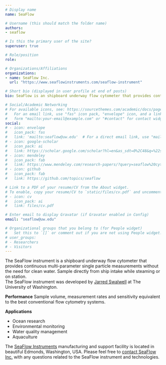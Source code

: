 ```yaml
---
# Display name
name: SeaFlow

# Username (this should match the folder name)
authors:
- seaflow

# Is this the primary user of the site?
superuser: true

# Role/position
role: 

# Organizations/Affiliations
organizations:
- name: SeaFlow Inc.
  url: "https://www.seaflowinstruments.com/seaflow-instrument"

# Short bio (displayed in user profile at end of posts)
bio: SeaFlow is an shipboard underway flow cytometer that provides continuous single celled measurements of light scatter and fluorescence of small phytoplankton (< 10 µm). 

# Social/Academic Networking
# For available icons, see: https://sourcethemes.com/academic/docs/page-builder/#icons
#   For an email link, use "fas" icon pack, "envelope" icon, and a link in the
#   form "mailto:your-email@example.com" or "#contact" for contact widget.
social:
# - icon: envelope
#   icon_pack: fas
#   link: 'mailto:seaflow@uw.edu'  # For a direct email link, use "mailto:test@example.org".
# - icon: google-scholar
#   icon_pack: ai
#   link: https://scholar.google.com/scholar?hl=en&as_sdt=0%2C48&q=%22seaflow%22+%2B+%22cytometer%22&btnG=
# - icon: mendeley
#   icon_pack: fab
#   link: https://www.mendeley.com/research-papers/?query=seaflow%20cytometer  
# - icon: github
#   icon_pack: fab
#   link: https://github.com/topics/seaflow  

# Link to a PDF of your resume/CV from the About widget.
# To enable, copy your resume/CV to `static/files/cv.pdf` and uncomment the lines below.
# - icon: cv
#   icon_pack: ai
#   link: files/cv.pdf

# Enter email to display Gravatar (if Gravatar enabled in Config)
email: "seaflow@uw.edu"

# Organizational groups that you belong to (for People widget)
#   Set this to `[]` or comment out if you are not using People widget.
# user_groups:
# - Researchers
# - Visitors
---
```

The SeaFlow instrument is a shipboard underway flow cytometer that provides continuous multi-parameter single particle measurements without the need for clean water. Sample directly from ship intake while steaming or on station.<br/>
The SeaFlow instrument was developed by [Jarred Swalwell](https://armbrustlab.ocean.washington.edu/people/swalwell/) at The University of Washington. 

**Performance**
Sample volume, measurement rates and sensitivity equivalent to the best conventional flow cytometry systems.

​**Applications**
- Ocean research
- Environmental monitoring
- Water quality management
- Aquaculture

 The [SeaFlow Instruments](https://www.seaflowinstruments.com/) manufacturing and support facility is located in beautiful Edmonds, Washington, USA.  Please feel free to [contact SeaFlow Inc.](mailto:seaflowinstruments@gmail.com) with any questions related to the SeaFlow instrument and technologies.